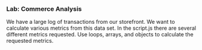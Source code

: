 ### Lab: Commerce Analysis

We have a large log of transactions from our storefront.  We want to calculate various metrics from this data set.  In the script.js there are several different metrics requested. Use loops, arrays, and objects to calculate the requested metrics.